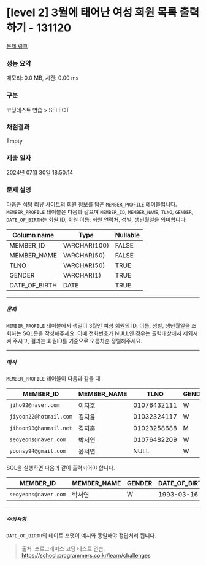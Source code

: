 # [level 2] 3월에 태어난 여성 회원 목록 출력하기 - 131120 

[문제 링크](https://school.programmers.co.kr/learn/courses/30/lessons/131120) 

### 성능 요약

메모리: 0.0 MB, 시간: 0.00 ms

### 구분

코딩테스트 연습 > SELECT

### 채점결과

Empty

### 제출 일자

2024년 07월 30일 18:50:14

### 문제 설명

<p style="user-select: auto !important;">다음은 식당 리뷰 사이트의 회원 정보를 담은 <code style="user-select: auto !important;">MEMBER_PROFILE</code> 테이블입니다. <code style="user-select: auto !important;">MEMBER_PROFILE</code> 테이블은 다음과 같으며 <code style="user-select: auto !important;">MEMBER_ID</code>, <code style="user-select: auto !important;">MEMBER_NAME</code>, <code style="user-select: auto !important;">TLNO</code>, <code style="user-select: auto !important;">GENDER</code>, <code style="user-select: auto !important;">DATE_OF_BIRTH</code>는 회원 ID, 회원 이름, 회원 연락처, 성별, 생년월일을 의미합니다.</p>
<table class="table" style="user-select: auto !important;">
        <thead style="user-select: auto !important;"><tr style="user-select: auto !important;">
<th style="user-select: auto !important;">Column name</th>
<th style="user-select: auto !important;">Type</th>
<th style="user-select: auto !important;">Nullable</th>
</tr>
</thead>
        <tbody style="user-select: auto !important;"><tr style="user-select: auto !important;">
<td style="user-select: auto !important;">MEMBER_ID</td>
<td style="user-select: auto !important;">VARCHAR(100)</td>
<td style="user-select: auto !important;">FALSE</td>
</tr>
<tr style="user-select: auto !important;">
<td style="user-select: auto !important;">MEMBER_NAME</td>
<td style="user-select: auto !important;">VARCHAR(50)</td>
<td style="user-select: auto !important;">FALSE</td>
</tr>
<tr style="user-select: auto !important;">
<td style="user-select: auto !important;">TLNO</td>
<td style="user-select: auto !important;">VARCHAR(50)</td>
<td style="user-select: auto !important;">TRUE</td>
</tr>
<tr style="user-select: auto !important;">
<td style="user-select: auto !important;">GENDER</td>
<td style="user-select: auto !important;">VARCHAR(1)</td>
<td style="user-select: auto !important;">TRUE</td>
</tr>
<tr style="user-select: auto !important;">
<td style="user-select: auto !important;">DATE_OF_BIRTH</td>
<td style="user-select: auto !important;">DATE</td>
<td style="user-select: auto !important;">TRUE</td>
</tr>
</tbody>
      </table>
<hr style="user-select: auto !important;">

<h5 style="user-select: auto !important;">문제</h5>

<p style="user-select: auto !important;"><code style="user-select: auto !important;">MEMBER_PROFILE</code> 테이블에서 생일이 3월인 여성 회원의 ID, 이름, 성별, 생년월일을 조회하는 SQL문을 작성해주세요. 이때 전화번호가 NULL인 경우는 출력대상에서 제외시켜 주시고, 결과는 회원ID를 기준으로 오름차순 정렬해주세요. </p>

<hr style="user-select: auto !important;">

<h5 style="user-select: auto !important;">예시</h5>

<p style="user-select: auto !important;"><code style="user-select: auto !important;">MEMBER_PROFILE</code> 테이블이 다음과 같을 때</p>
<table class="table" style="user-select: auto !important;">
        <thead style="user-select: auto !important;"><tr style="user-select: auto !important;">
<th style="user-select: auto !important;">MEMBER_ID</th>
<th style="user-select: auto !important;">MEMBER_NAME</th>
<th style="user-select: auto !important;">TLNO</th>
<th style="user-select: auto !important;">GENDER</th>
<th style="user-select: auto !important;">DATE_OF_BIRTH</th>
</tr>
</thead>
        <tbody style="user-select: auto !important;"><tr style="user-select: auto !important;">
<td style="user-select: auto !important;"><code style="user-select: auto !important;">jiho92@naver.com</code></td>
<td style="user-select: auto !important;">이지호</td>
<td style="user-select: auto !important;">01076432111</td>
<td style="user-select: auto !important;">W</td>
<td style="user-select: auto !important;">1992-02-12</td>
</tr>
<tr style="user-select: auto !important;">
<td style="user-select: auto !important;"><code style="user-select: auto !important;">jiyoon22@hotmail.com</code></td>
<td style="user-select: auto !important;">김지윤</td>
<td style="user-select: auto !important;">01032324117</td>
<td style="user-select: auto !important;">W</td>
<td style="user-select: auto !important;">1992-02-22</td>
</tr>
<tr style="user-select: auto !important;">
<td style="user-select: auto !important;"><code style="user-select: auto !important;">jihoon93@hanmail.net</code></td>
<td style="user-select: auto !important;">김지훈</td>
<td style="user-select: auto !important;">01023258688</td>
<td style="user-select: auto !important;">M</td>
<td style="user-select: auto !important;">1993-02-23</td>
</tr>
<tr style="user-select: auto !important;">
<td style="user-select: auto !important;"><code style="user-select: auto !important;">seoyeons@naver.com</code></td>
<td style="user-select: auto !important;">박서연</td>
<td style="user-select: auto !important;">01076482209</td>
<td style="user-select: auto !important;">W</td>
<td style="user-select: auto !important;">1993-03-16</td>
</tr>
<tr style="user-select: auto !important;">
<td style="user-select: auto !important;"><code style="user-select: auto !important;">yoonsy94@gmail.com</code></td>
<td style="user-select: auto !important;">윤서연</td>
<td style="user-select: auto !important;">NULL</td>
<td style="user-select: auto !important;">W</td>
<td style="user-select: auto !important;">1994-03-19</td>
</tr>
</tbody>
      </table>
<p style="user-select: auto !important;">SQL을 실행하면 다음과 같이 출력되어야 합니다.</p>
<table class="table" style="user-select: auto !important;">
        <thead style="user-select: auto !important;"><tr style="user-select: auto !important;">
<th style="user-select: auto !important;">MEMBER_ID</th>
<th style="user-select: auto !important;">MEMBER_NAME</th>
<th style="user-select: auto !important;">GENDER</th>
<th style="user-select: auto !important;">DATE_OF_BIRTH</th>
</tr>
</thead>
        <tbody style="user-select: auto !important;"><tr style="user-select: auto !important;">
<td style="user-select: auto !important;"><code style="user-select: auto !important;">seoyeons@naver.com</code></td>
<td style="user-select: auto !important;">박서연</td>
<td style="user-select: auto !important;">W</td>
<td style="user-select: auto !important;">1993-03-16</td>
</tr>
</tbody>
      </table>
<hr style="user-select: auto !important;">

<h5 style="user-select: auto !important;">주의사항</h5>

<p style="user-select: auto !important;"><code style="user-select: auto !important;">DATE_OF_BIRTH</code>의 데이트 포맷이 예시와 동일해야 정답처리 됩니다.</p>


> 출처: 프로그래머스 코딩 테스트 연습, https://school.programmers.co.kr/learn/challenges